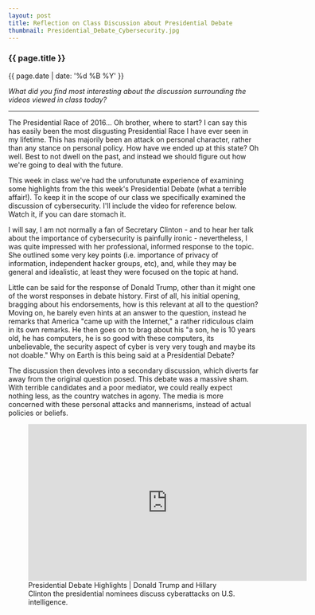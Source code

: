 ```yaml
---
layout: post
title: Reflection on Class Discussion about Presidential Debate
thumbnail: Presidential_Debate_Cybersecurity.jpg
---
```


### {{ page.title }}

<p class="meta"> {{ page.date | date: '%d %B %Y' }}</p>

<i>What did you find most interesting about the discussion surrounding the videos viewed in class today?</i>

<hr>

The Presidential Race of 2016... Oh brother, where to start? I can say this has easily been the most disgusting Presidential Race I have ever seen in my lifetime. This has majorily been an attack on personal character, rather than any stance on personal policy. How have we ended up at this state? Oh well. Best to not dwell on the past, and instead we should figure out how we're going to deal with the future.

This week in class we've had the unforutunate experience of examining some highlights from the this week's Presidential Debate (what a terrible affair!). To keep it in the scope of our class we specifically examined the discussion of cybersecurity. I'll include the video for reference below. Watch it, if you can dare stomach it.

I will say, I am not normally a fan of Secretary Clinton - and to hear her talk about the importance of cybersecurity is painfully ironic - nevertheless, I was quite impressed with her professional, informed response to the topic. She outlined some very key points (i.e. importance of privacy of information, independent hacker groups, etc), and, while they may be general and idealistic, at least they were focused on the topic at hand.

Little can be said for the response of Donald Trump, other than it might one of the worst responses in debate history. First of all, his initial opening, bragging about his endorsements, how is this relevant at all to the question? Moving on, he barely even hints at an answer to the question, instead he remarks that America "came up with the Internet," a rather ridiculous claim in its own remarks. He then goes on to brag about his "a son, he is 10 years old, he has computers, he is so good with these computers, its unbelievable, the security aspect of cyber is very very tough and maybe its not doable." Why on Earth is this being said at a Presidential Debate?

The discussion then devolves into a secondary discussion, which diverts far away from the original question posed. This debate was a massive sham. With terrible candidates and a poor mediator, we could really expect nothing less, as the country watches in agony. The media is more concerned with these personal attacks and mannerisms, instead of actual policies or beliefs. 

<figure>
    <iframe width="560" height="315" src="https://www.youtube.com/embed/R9GSJUAuFfE" frameborder="0" allowfullscreen></iframe>
    <figcaption>Presidential Debate Highlights | Donald Trump and Hillary Clinton the presidential nominees discuss cyberattacks on U.S. intelligence. </figcaption>
</figure>
